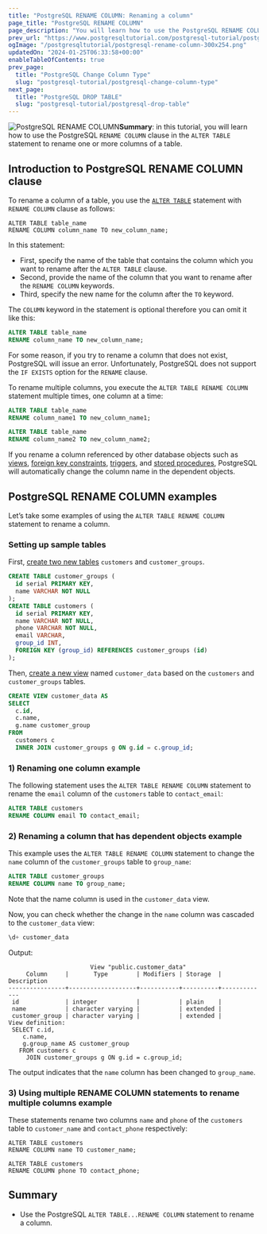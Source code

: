 ```yaml
---
title: "PostgreSQL RENAME COLUMN: Renaming a column"
page_title: "PostgreSQL RENAME COLUMN"
page_description: "You will learn how to use the PostgreSQL RENAME COLUMN clause in the ALTER TABLE statement to rename a column of a table."
prev_url: "https://www.postgresqltutorial.com/postgresql-tutorial/postgresql-rename-column/"
ogImage: "/postgresqltutorial/postgresql-rename-column-300x254.png"
updatedOn: "2024-01-25T06:33:58+00:00"
enableTableOfContents: true
prev_page: 
  title: "PostgreSQL Change Column Type"
  slug: "postgresql-tutorial/postgresql-change-column-type"
next_page: 
  title: "PostgreSQL DROP TABLE"
  slug: "postgresql-tutorial/postgresql-drop-table"
---
```





![PostgreSQL RENAME COLUMN](/postgresqltutorial/postgresql-rename-column-300x254.png?alignright)**Summary**: in this tutorial, you will learn how to use the PostgreSQL `RENAME COLUMN` clause in the `ALTER TABLE` statement to rename one or more columns of a table.


## Introduction to PostgreSQL RENAME COLUMN clause

To rename a column of a table, you use the [`ALTER TABLE`](postgresql-alter-table) statement with `RENAME COLUMN` clause as follows:


```shellsql
ALTER TABLE table_name 
RENAME COLUMN column_name TO new_column_name;
```
In this statement:

* First, specify the name of the table that contains the column which you want to rename after the `ALTER TABLE` clause.
* Second, provide the name of the column that you want to rename after the `RENAME COLUMN` keywords.
* Third, specify the new name for the column after the `TO` keyword.

The `COLUMN` keyword in the statement is optional therefore you can omit it like this:


```sql
ALTER TABLE table_name 
RENAME column_name TO new_column_name;
```
For some reason, if you try to rename a column that does not exist, PostgreSQL will issue an error. Unfortunately, PostgreSQL does not support the `IF EXISTS` option for the `RENAME` clause.

To rename multiple columns, you execute the `ALTER TABLE RENAME COLUMN` statement multiple times, one column at a time:


```sql
ALTER TABLE table_name
RENAME column_name1 TO new_column_name1;

ALTER TABLE table_name
RENAME column_name2 TO new_column_name2;
```
If you rename a column referenced by other database objects such as [views](../postgresql-views), [foreign key constraints](postgresql-foreign-key), [triggers](../postgresql-triggers), and [stored procedures](https://neon.tech/postgresql/postgresql-stored-procedures/), PostgreSQL will automatically change the column name in the dependent objects.


## PostgreSQL RENAME COLUMN examples

Let’s take some examples of using the `ALTER TABLE RENAME COLUMN` statement to rename a column.


### Setting up sample tables

First, [create two new tables](postgresql-create-table) `customers` and `customer_groups`.


```sql
CREATE TABLE customer_groups (
  id serial PRIMARY KEY, 
  name VARCHAR NOT NULL
);
CREATE TABLE customers (
  id serial PRIMARY KEY, 
  name VARCHAR NOT NULL, 
  phone VARCHAR NOT NULL, 
  email VARCHAR, 
  group_id INT, 
  FOREIGN KEY (group_id) REFERENCES customer_groups (id)
);
```
Then, [create a new view](../postgresql-views/managing-postgresql-views) named `customer_data` based on the `customers` and `customer_groups` tables.


```sql
CREATE VIEW customer_data AS 
SELECT 
  c.id, 
  c.name, 
  g.name customer_group 
FROM 
  customers c 
  INNER JOIN customer_groups g ON g.id = c.group_id;
```

### 1\) Renaming one column example

The following statement uses the `ALTER TABLE RENAME COLUMN` statement to rename the `email` column of the `customers` table to `contact_email`:


```sql
ALTER TABLE customers 
RENAME COLUMN email TO contact_email;
```

### 2\) Renaming a column that has dependent objects example

This example uses the `ALTER TABLE RENAME COLUMN` statement to change the `name` column of the `customer_groups` table to `group_name`:


```sql
ALTER TABLE customer_groups 
RENAME COLUMN name TO group_name;
```
Note that the name column is used in the `customer_data` view.

Now, you can check whether the change in the `name` column was cascaded to the `customer_data` view:


```sql
\d+ customer_data
```
Output:


```
                       View "public.customer_data"
     Column     |       Type        | Modifiers | Storage  | Description
----------------+-------------------+-----------+----------+-------------
 id             | integer           |           | plain    |
 name           | character varying |           | extended |
 customer_group | character varying |           | extended |
View definition:
 SELECT c.id,
    c.name,
    g.group_name AS customer_group
   FROM customers c
     JOIN customer_groups g ON g.id = c.group_id;
```
The output indicates that the `name` column has been changed to `group_name`.


### 3\) Using multiple RENAME COLUMN statements to rename multiple columns example

These statements rename two columns `name` and `phone` of the `customers` table to `customer_name` and `contact_phone` respectively:


```
ALTER TABLE customers 
RENAME COLUMN name TO customer_name;

ALTER TABLE customers
RENAME COLUMN phone TO contact_phone;
```

## Summary

* Use the PostgreSQL `ALTER TABLE...RENAME COLUMN` statement to rename a column.

